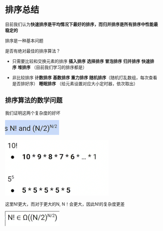 # 排序总结

目前我们认为**快速排序是平均情况下最好的排序，而归并排序是所有排序中性能最稳定的**

排序是一种基本问题

是否有绝对最佳的排序算法？

* 只需要比较和交换元素的排序 **插入排序** **选择排序** **冒泡排序** **归并排序** **快速排序** **堆排序** （目前我们学习的排序都是）

* 非比较排序 **计数排序** **基数排序**  **重力排序** **随机排序**（随机打乱数组，每次查看是否排好序） **睡眠排序** （给元素设置对应大小定时器，依次取出）

## 排序算法的数学问题

我们证明这两个复杂度的好坏

![](img/589bebfe.png)

![](img/7e887293.png)

这里N!更大，而对于更大的N, N！会更大，因此N!的复杂度更差

![](img/80f0bb98.png)


